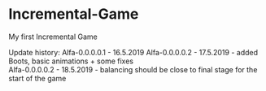# Incremental-Game


My first Incremental Game 



Update history:
Alfa-0.0.0.0.1 - 16.5.2019
Alfa-0.0.0.0.2 - 17.5.2019 - added Boots, basic animations + some fixes   
Alfa-0.0.0.0.2 - 18.5.2019 - balancing should be close to final stage for the start of the game 